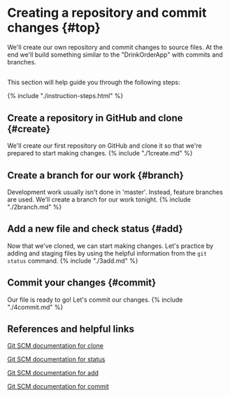 # Creating a repository and commit changes {#top}
We'll create our own repository and commit changes to source files. At the end we'll build something similar to the "DrinkOrderApp" with commits and branches.

<!-- trick markdown to give me a little space between these two sections of text -->
## 

This section will help guide you through the following steps:

{% include "./instruction-steps.html" %}

## Create a repository in GitHub and clone {#create} <span class="navigate-top"><a href="#top" title="Take me to the top of page"><i class="fa fa-chevron-circle-up" aria-hidden="true"></i></a></span>
We'll create our first repository on GitHub and clone it so that we're prepared to start making changes.
{% include "./1create.md" %}

## Create a branch for our work {#branch} <span class="navigate-top"><a href="#top" title="Take me to the top of page"><i class="fa fa-chevron-circle-up" aria-hidden="true"></i></a></span>
Development work usually isn't done in 'master'. Instead, feature branches are used. We'll create a branch for our work tonight.
{% include "./2branch.md" %}

## Add a new file and check status {#add} <span class="navigate-top"><a href="#top" title="Take me to the top of page"><i class="fa fa-chevron-circle-up" aria-hidden="true"></i></a></span>
Now that we've cloned, we can start making changes. Let's practice by adding and staging files by using the helpful information from the `git status` command.
{% include "./3add.md" %}

## Commit your changes {#commit} <span class="navigate-top"><a href="#top" title="Take me to the top of page"><i class="fa fa-chevron-circle-up" aria-hidden="true"></i></a></span>
Our file is ready to go! Let's commit our changes.
{% include "./4commit.md" %}


<!-- trick markdown to give me a little space between these two sections of text -->
## 

## References and helpful links <span class="navigate-top"><a href="#top" title="Take me to the top of page"><i class="fa fa-chevron-circle-up" aria-hidden="true"></i></a></span>
[Git SCM documentation for clone](https://git-scm.com/docs/git-clone)

[Git SCM documentation for status](https://git-scm.com/docs/git-status)

[Git SCM documentation for add](https://git-scm.com/docs/git-add)

[Git SCM documentation for commit](https://git-scm.com/docs/git-commit)
